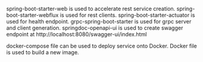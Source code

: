 spring-boot-starter-web is used to accelerate rest service creation.
spring-boot-starter-webflux is used for rest clients.
spring-boot-starter-actuator is used for health endpoint.
grpc-spring-boot-starter is used for grpc server and client generation.
springdoc-openapi-ui is used to create swagger endpoint at http://localhost:8080/swagger-ui/index.html

docker-compose file can be used to deploy service onto Docker. Docker file is used to build a new image.
